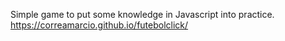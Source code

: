 Simple game to put some knowledge in Javascript into practice.
https://correamarcio.github.io/futebolclick/

